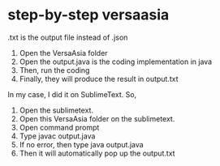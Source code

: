 # step-by-step versaasia
.txt is the output file instead of .json

1. Open the VersaAsia folder
2. Open the output.java is the coding implementation in java
3. Then, run the coding
4. Finally, they will produce the result in output.txt

In my case, I did it on SublimeText. So,
1. Open the sublimetext.
2. Open this VersaAsia folder on the sublimetext.
3. Open command prompt
4. Type javac output.java
5. If no error, then type java output.java
6. Then it will automatically pop up the output.txt 
